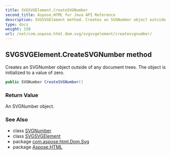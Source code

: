```yaml
---
title: SVGSVGElement.CreateSVGNumber
second_title: Aspose.HTML for Java API Reference
description: SVGSVGElement method. Creates an SVGNumber object outside of any document trees. The object is initialized to a value of zero
type: docs
weight: 150
url: /net/com.aspose.html.dom.svg/svgsvgelement/createsvgnumber/
---
```

## SVGSVGElement.CreateSVGNumber method

Creates an SVGNumber object outside of any document trees. The object is initialized to a value of zero.

```java
public SVGNumber CreateSVGNumber()
```

### Return Value

An SVGNumber object.

### See Also

* class [SVGNumber](../../../com.aspose.html.dom.svg.datatypes/svgnumber/)
* class [SVGSVGElement](../)
* package [com.aspose.html.Dom.Svg](../../svgsvgelement/)
* package [Aspose.HTML](../../../)
